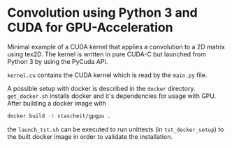 # Convolution using Python 3 and CUDA for GPU-Acceleration

Minimal example of a CUDA kernel that applies a convolution to a 2D matrix using tex2D. The kernel is written in pure CUDA-C but launched from Python 3 by using the PyCuda API.

`kernel.cu` contains the CUDA kernel which is read by the `main.py` file.

A possible setup with docker is described in the `docker` directory.
`get_docker.sh` installs docker and it's dependencies for usage with GPU.
After building a docker image with 
```bash
docker build -t stascheit/gpgpu .
```
the `launch_tst.sh` can be executed to run unittests (in `tst_docker_setup`) to the built docker image in order to validate the installation.
